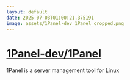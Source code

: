 ```yaml
---
layout: default
date: 2025-07-03T01:00:21.375191
image: assets/1Panel-dev_1Panel_cropped.png
---
```


# [1Panel-dev/1Panel](https://github.com/1Panel-dev/1Panel)

1Panel is a server management tool for Linux
